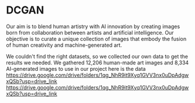 # DCGAN
Our aim is to blend human artistry with AI innovation by creating images born from collaboration between artists and artificial intelligence. Our objective is to curate a unique collection of images that embody the fusion of human creativity and machine-generated art.

We couldn't find the right datasets, so we collected our own data to get the results we needed. We gathered 12,206 human-made art images and 8,334 AI-generated images to use in our project
here is the data https://drive.google.com/drive/folders/1qg_NhR9it9Xyq1GVV3nx0uDpAdgwxQSb?usp=drive_link 
https://drive.google.com/drive/folders/1qg_NhR9it9Xyq1GVV3nx0uDpAdgwxQSb?usp=drive_link
